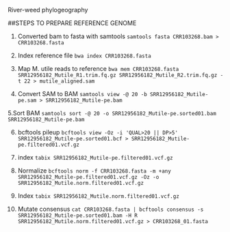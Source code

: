 River-weed phylogeography

##STEPS TO PREPARE REFERENCE GENOME


1. Converted bam to fasta with samtools
`samtools fasta CRR103268.bam > CRR103268.fasta`

2. Index reference file
`bwa index CRR103268.fasta`

3. Map M. utile reads to reference
`bwa mem CRR103268.fasta SRR12956182_Mutile_R1.trim.fq.gz SRR12956182_Mutile_R2.trim.fq.gz -t 22 > mutile_aligned.sam`

4. Convert SAM to BAM
`samtools view -@ 20 -b SRR12956182_Mutile-pe.sam > SRR12956182_Mutile-pe.bam`

5.Sort BAM
`samtools sort -@ 20 -o SRR12956182_Mutile-pe.sorted01.bam SRR12956182_Mutile-pe.bam`

6. bcftools pileup
`bcftools view -Oz -i 'QUAL>20 || DP>5' SRR12956182_Mutile-pe.sorted01.bcf > SRR12956182_Mutile-pe.filtered01.vcf.gz`

7. index
`tabix SRR12956182_Mutile-pe.filtered01.vcf.gz`

8. Normalize
`bcftools norm -f CRR103268.fasta -m +any SRR12956182_Mutile-pe.filtered01.vcf.gz -Oz -o SRR12956182_Mutile.norm.filtered01.vcf.gz`

9. Index
`tabix SRR12956182_Mutile.norm.filtered01.vcf.gz`

10. Mutate consensus
`cat CRR103268.fasta | bcftools consensus -s SRR12956182_Mutile-pe.sorted01.bam -H R SRR12956182_Mutile.norm.filtered01.vcf.gz > CRR103268_01.fasta`